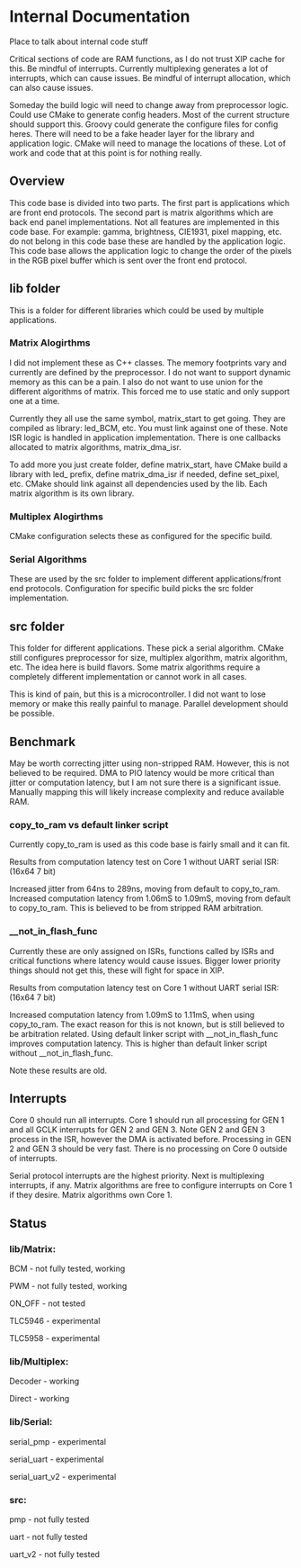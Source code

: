 # Internal Documentation
Place to talk about internal code stuff

Critical sections of code are RAM functions, as I do not trust XIP cache for this. Be mindful of interrupts. Currently multiplexing generates a lot of interrupts, which can cause issues. Be mindful of interrupt allocation, which can also cause issues.

Someday the build logic will need to change away from preprocessor logic. Could use CMake to generate config headers. Most of the current structure should support this. Groovy could generate the configure files for config heres. There will need to be a fake header layer for the library and application logic. CMake will need to manage the locations of these. Lot of work and code that at this point is for nothing really.

## Overview
This code base is divided into two parts. The first part is applications which are front end protocols. The second part is matrix algorithms which are back end panel implementations. Not all features are implemented in this code base. For example: gamma, brightness, CIE1931, pixel mapping, etc. do not belong in this code base these are handled by the application logic. This code base allows the application logic to change the order of the pixels in the RGB pixel buffer which is sent over the front end protocol.

## lib folder
This is a folder for different libraries which could be used by multiple applications.

### Matrix Alogirthms
I did not implement these as C++ classes. The memory footprints vary and currently are defined by the preprocessor. I do not want to support dynamic memory as this can be a pain. I also do not want to use union for the different algorithms of matrix. This forced me to use static and only support one at a time.

Currently they all use the same symbol, matrix_start to get going. They are compiled as library: led_BCM, etc. You must link against one of these. Note ISR logic is handled in application implementation. There is one callbacks allocated to matrix algorithms, matrix_dma_isr. 

To add more you just create folder, define matrix_start, have CMake build a library with led_ prefix, define matrix_dma_isr if needed, define set_pixel, etc. CMake should link against all dependencies used by the lib. Each matrix algorithm is its own library.

### Multiplex Alogirthms
CMake configuration selects these as configured for the specific build.

### Serial Algorithms
These are used by the src folder to implement different applications/front end protocols. Configuration for specific build picks the src folder implementation.

## src folder
This folder for different applications. These pick a serial algorithm. CMake still configures preprocessor for size, multiplex algorithm, matrix algorithm, etc. The idea here is build flavors. Some matrix algorithms require a completely different implementation or cannot work in all cases.

This is kind of pain, but this is a microcontroller. I did not want to lose memory or make this really painful to manage. Parallel development should be possible.

## Benchmark
May be worth correcting jitter using non-stripped RAM. However, this is not believed to be required. DMA to PIO latency would be more critical than jitter or computation latency, but I am not sure there is a significant issue. Manually mapping this will likely increase complexity and reduce available RAM.

### copy_to_ram vs default linker script
Currently copy_to_ram is used as this code base is fairly small and it can fit.

Results from computation latency test on Core 1 without UART serial ISR: (16x64 7 bit)

Increased jitter from 64ns to 289ns, moving from default to copy_to_ram. Increased computation latency from 1.06mS to 1.09mS, moving from default to copy_to_ram. This is believed to be from stripped RAM arbitration.

### __not_in_flash_func
Currently these are only assigned on ISRs, functions called by ISRs and critical functions where latency would cause issues. Bigger lower priority things should not get this, these will fight for space in XIP.

Results from computation latency test on Core 1 without UART serial ISR: (16x64 7 bit)

Increased computation latency from 1.09mS to 1.11mS, when using copy_to_ram. The exact reason for this is not known, but is still believed to be arbitration related. Using default linker script with __not_in_flash_func improves computation latency. This is higher than default linker script without __not_in_flash_func.

Note these results are old.

## Interrupts
Core 0 should run all interrupts. Core 1 should run all processing for GEN 1 and all GCLK interrupts for GEN 2 and GEN 3. Note GEN 2 and GEN 3 process in the ISR, however the DMA is activated before. Processing in GEN 2 and GEN 3 should be very fast. There is no processing on Core 0 outside of interrupts.

Serial protocol interrupts are the highest priority. Next is multiplexing interrupts, if any. Matrix algorithms are free to configure interrupts on Core 1 if they desire. Matrix algorithms own Core 1.

## Status
### lib/Matrix:
BCM - not fully tested, working

PWM - not fully tested, working

ON_OFF - not tested

TLC5946 - experimental

TLC5958 - experimental

### lib/Multiplex:
Decoder - working

Direct - working

### lib/Serial:
serial_pmp - experimental

serial_uart - experimental

serial_uart_v2 - experimental

### src:
pmp - not fully tested

uart - not fully tested

uart_v2 - not fully tested

